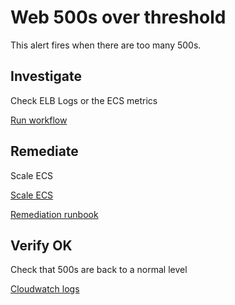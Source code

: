 # Web 500s over threshold
This alert fires when there are too many 500s.
 
## Investigate

Check ELB Logs or the ECS metrics

[Run workflow](https://console.demo.transposit.com/mc/t/transposit/actions/action1)


## Remediate
Scale ECS

[Scale ECS](https://console.demo.transposit.com/mc/t/transposit/actions/scale_ecs)

[Remediation runbook](https://console.demo.transposit.com/mc/t/transposit/runbooks/remediation_runbook)

## Verify OK
Check that 500s are back to a normal level

[Cloudwatch logs](https://console.demo.transposit.com/mc/t/transposit/actions/cloudwatch_logs)